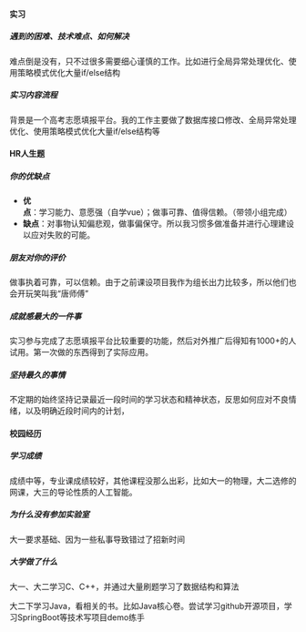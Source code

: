#### 实习

##### 遇到的困难、技术难点、如何解决

难点倒是没有，只不过很多需要细心谨慎的工作。比如进行全局异常处理优化、使用策略模式优化大量if/else结构

##### 实习内容流程

背景是一个高考志愿填报平台。我的工作主要做了数据库接口修改、全局异常处理优化、使用策略模式优化大量if/else结构等

#### HR人生题

##### 你的优缺点

- **优点**：学习能力、意愿强（自学vue）；做事可靠、值得信赖。（带领小组完成）
- **缺点**：对事物认知偏悲观，做事偏保守。所以我习惯多做准备并进行心理建设以应对失败的可能。

##### 朋友对你的评价

做事执着可靠，可以信赖。由于之前课设项目我作为组长出力比较多，所以他们也会开玩笑叫我“唐师傅”

##### 成就感最大的一件事

实习参与完成了志愿填报平台比较重要的功能，然后对外推广后得知有1000+的人试用。第一次做的东西得到了实际应用。

##### 坚持最久的事情

不定期的始终坚持记录最近一段时间的学习状态和精神状态，反思如何应对不良情绪，以及明确近段时间内的计划，

#### 校园经历

##### 学习成绩

成绩中等，专业课成绩较好，其他课程没那么出彩，比如大一的物理，大二选修的网课，大三的导论性质的人工智能。

##### 为什么没有参加实验室

大一要求基础、因为一些私事导致错过了招新时间

##### 大学做了什么

大一、大二学习C、C++，并通过大量刷题学习了数据结构和算法

大二下学习Java，看相关的书。比如Java核心卷。尝试学习github开源项目，学习SpringBoot等技术写项目demo练手



